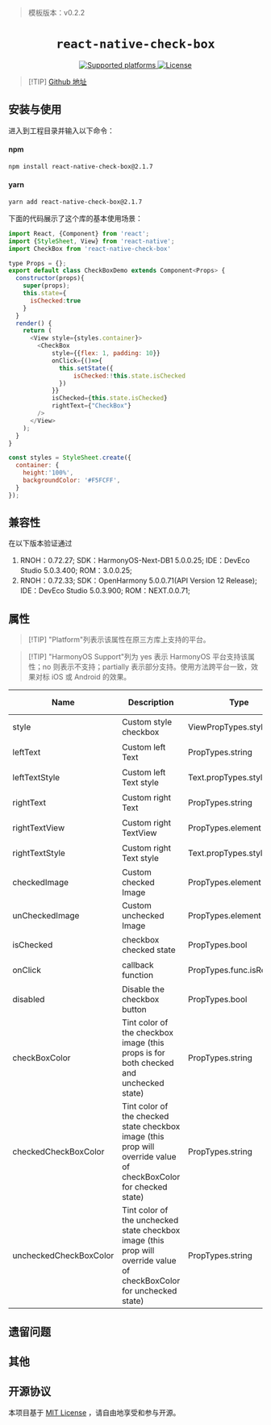 > 模板版本：v0.2.2

<p align="center">
  <h1 align="center"> <code>react-native-check-box</code> </h1>
</p>
<p align="center">
    <a href="https://github.com/crazycodeboy/react-native-check-box">
        <img src="https://img.shields.io/badge/platforms-android%20|%20ios%20|%20harmony%20-lightgrey.svg" alt="Supported platforms" />
    </a>
    <a href="https://github.com/crazycodeboy/react-native-check-box/blob/master/LICENSE">
        <img src="https://img.shields.io/badge/license-MIT-green.svg" alt="License" />
    </a>
</p>

> [!TIP] [Github 地址](https://github.com/crazycodeboy/react-native-check-box)

## 安装与使用

进入到工程目录并输入以下命令：

<!-- tabs:start -->

#### **npm**

```bash
npm install react-native-check-box@2.1.7
```
#### **yarn**

```bash
yarn add react-native-check-box@2.1.7
```
<!-- tabs:end -->

下面的代码展示了这个库的基本使用场景：

```js
import React, {Component} from 'react';
import {StyleSheet, View} from 'react-native';
import CheckBox from 'react-native-check-box'

type Props = {};
export default class CheckBoxDemo extends Component<Props> {
  constructor(props){
    super(props);
    this.state={
      isChecked:true
    }
  }
  render() {
    return (
      <View style={styles.container}>
        <CheckBox
            style={{flex: 1, padding: 10}}
            onClick={()=>{
              this.setState({
                  isChecked:!this.state.isChecked
              })
            }}
            isChecked={this.state.isChecked}
            rightText={"CheckBox"}
        />
      </View>
    );
  }
}

const styles = StyleSheet.create({
  container: {
    height:'100%',
    backgroundColor: '#F5FCFF',
  }
});
```

## 兼容性

在以下版本验证通过

1. RNOH：0.72.27; SDK：HarmonyOS-Next-DB1 5.0.0.25; IDE：DevEco Studio 5.0.3.400; ROM：3.0.0.25;
2. RNOH：0.72.33; SDK：OpenHarmony 5.0.0.71(API Version 12 Release); IDE：DevEco Studio 5.0.3.900; ROM：NEXT.0.0.71;

## 属性

> [!TIP] "Platform"列表示该属性在原三方库上支持的平台。

> [!TIP] "HarmonyOS Support"列为 yes 表示 HarmonyOS 平台支持该属性；no 则表示不支持；partially 表示部分支持。使用方法跨平台一致，效果对标 iOS 或 Android 的效果。

| Name                   | Description                                                                                                                  | Type                      | Required | Platform    |  HarmonyOS Support |
| ---------------------- | --------------------------------------------------------------------------------------------------------------------- | ------------------------- | -------- | ----------- | -------- |
| style                  | Custom style checkbox                                                                                                 | ViewPropTypes.style       | No       | Android、IOS | Yes      |
| leftText               | Custom left Text                                                                                                      | PropTypes.string          | No       | Android、IOS | Yes      |
| leftTextStyle          | Custom left Text style                                                                                                | Text.propTypes.style      | No       | Android、IOS | Yes      |
| rightText              | Custom right Text                                                                                                     | PropTypes.string          | No       | Android、IOS | Yes      |
| rightTextView          | Custom right TextView                                                                                                 | PropTypes.element         | No       | Android、IOS | Yes      |
| rightTextStyle         | Custom right Text style                                                                                               | Text.propTypes.style      | No       | Android、IOS | Yes      |
| checkedImage           | Custom checked Image                                                                                                  | PropTypes.element         | No       | Android、IOS | Yes      |
| unCheckedImage         | Custom unchecked Image                                                                                                | PropTypes.element         | No       | Android、IOS | Yes      |
| isChecked              | checkbox checked state                                                                                                | PropTypes.bool            | Yes      | Android、IOS | Yes      |
| onClick                | callback function                                                                                                     | PropTypes.func.isRequired | Yes      | Android、IOS | Yes      |
| disabled               | Disable the checkbox button                                                                                           | PropTypes.bool            | No       | Android、IOS | Yes      |
| checkBoxColor          | Tint color of the checkbox image (this props is for both checked and unchecked state)                                 | PropTypes.string          | Yes      | Android、IOS | Yes      |
| checkedCheckBoxColor   | Tint color of the checked state checkbox image (this prop will override value of checkBoxColor for checked state)     | PropTypes.string          | No       | Android、IOS | Yes      |
| uncheckedCheckBoxColor | Tint color of the unchecked state checkbox image (this prop will override value of checkBoxColor for unchecked state) | PropTypes.string          | No       | Android、IOS | Yes      |

## 遗留问题

## 其他

## 开源协议

本项目基于 [MIT License](https://github.com/crazycodeboy/react-native-check-box/blob/master/LICENSE) ，请自由地享受和参与开源。
